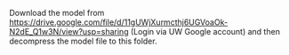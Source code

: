 Download the model from https://drive.google.com/file/d/11gUWjXurmcthj6UGVoaOk-N2dE_Q1w3N/view?usp=sharing (Login via UW Google account) and then decompress the model file to this folder.